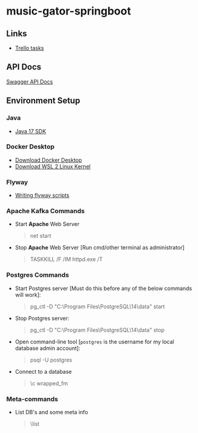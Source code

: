 # music-gator-springboot
## Links
- [Trello tasks](https://trello.com/b/iajPz5r5/wrappedfm-dev)

## API Docs
[Swagger API Docs](http://localhost:8080/api/v2/api-docs)


## Environment Setup
### Java
- [Java 17 SDK](https://www.oracle.com/java/technologies/downloads/#jdk17-windows)

### Docker Desktop
- [Download Docker Desktop](https://docs.docker.com/desktop/install/windows-install/)
- [Download WSL 2 Linux Kernel](https://learn.microsoft.com/en-us/windows/wsl/install-manual#step-4---download-the-linux-kernel-update-package)

### Flyway
- [Writing flyway scripts](https://flywaydb.org/documentation/database/postgresql)

### Apache Kafka Commands
- Start **Apache** Web Server
  > net start

- Stop **Apache** Web Server [Run cmd/other terminal as administrator]
  > TASKKILL /F /IM httpd.exe /T

### Postgres Commands
- Start Postgres server [Must do this before any of the below commands will work]:
  > pg_ctl -D "C:\Program Files\PostgreSQL\14\data" start

- Stop Postgres server:
  > pg_ctl -D "C:\Program Files\PostgreSQL\14\data" stop

- Open command-line tool [`postgres` is the username for my local database admin account]:
  > psql -U postgres

- Connect to a database
    > \c wrapped_fm

### Meta-commands
- List DB's and some meta info
  > \list